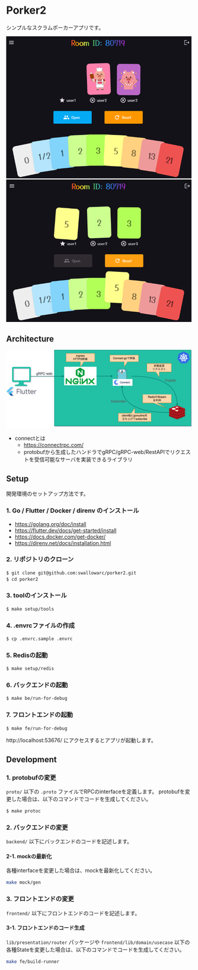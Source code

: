 # Porker2

シンプルなスクラムポーカーアプリです。

<img src="docs/images/img.png" alt="description" width="500">
<img src="docs/images/img_1.png" alt="description" width="500">

## Architecture

<img src="/docs/system_diagram.png" alt="design" width="800">

- connectとは
  - https://connectrpc.com/
  - protobufから生成したハンドラでgRPC/gRPC-web/RestAPIでリクエストを受信可能なサーバを実装できるライブラリ

## Setup

開発環境のセットアップ方法です。

### 1. Go / Flutter / Docker / direnv のインストール
  - https://golang.org/doc/install
  - https://flutter.dev/docs/get-started/install
  - https://docs.docker.com/get-docker/
  - https://direnv.net/docs/installation.html

### 2. リポジトリのクローン
```bash
$ git clone git@github.com:swallowarc/porker2.git
$ cd porker2
```
### 3. toolのインストール
```bash
$ make setup/tools
```

### 4. .envrcファイルの作成
```bash
$ cp .envrc.sample .envrc
````

### 5. Redisの起動
```bash
$ make setup/redis
```

### 6. バックエンドの起動
```bash
$ make be/run-for-debug
```

### 7. フロントエンドの起動
```bash
$ make fe/run-for-debug
```

http://localhost:53676/ にアクセスするとアプリが起動します。

## Development

### 1. protobufの変更

`proto/` 以下の `.proto` ファイルでRPCのinterfaceを定義します。
protobufを変更した場合は、以下のコマンドでコードを生成してください。

```bash
$ make protoc
```

### 2. バックエンドの変更

`backend/` 以下にバックエンドのコードを記述します。

#### 2-1. mockの最新化

各種interfaceを変更した場合は、mockを最新化してください。

```bash
make mock/gen
```

### 3. フロントエンドの変更

`frontend/` 以下にフロントエンドのコードを記述します。

#### 3-1. フロントエンドのコード生成

`lib/presentation/router` パッケージや `frontend/lib/domain/usecase` 以下の各種Stateを変更した場合は、以下のコマンドでコードを生成してください。

```bash
make fe/build-runner
```
